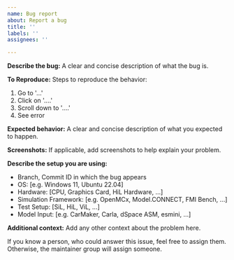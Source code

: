 ```yaml
---
name: Bug report
about: Report a bug
title: ''
labels: ''
assignees: ''

---
```


**Describe the bug:**
A clear and concise description of what the bug is.

**To Reproduce:**
Steps to reproduce the behavior:
1. Go to '...'
2. Click on '....'
3. Scroll down to '....'
4. See error

**Expected behavior:**
A clear and concise description of what you expected to happen.

**Screenshots:**
If applicable, add screenshots to help explain your problem.

**Describe the setup you are using:**
- Branch, Commit ID in which the bug appears
- OS: [e.g. Windows 11, Ubuntu 22.04]
- Hardware: [CPU, Graphics Card, HiL Hardware, ...]
- Simulation Framework: [e.g. OpenMCx, Model.CONNECT, FMI Bench, ...]
- Test Setup: [SiL, HiL, ViL, ...]
- Model Input: [e.g. CarMaker, Carla, dSpace ASM, esmini, ...]

**Additional context:**
Add any other context about the problem here.

If you know a person, who could answer this issue, feel free to assign them. Otherwise, the maintainer group will assign someone.

